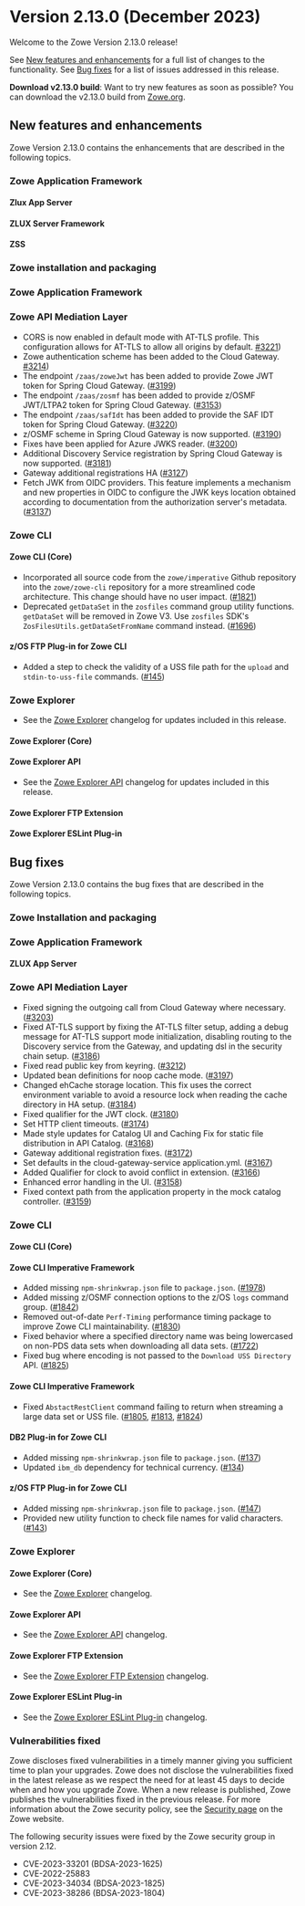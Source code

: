 # Version 2.13.0 (December 2023)

Welcome to the Zowe Version 2.13.0 release!

See [New features and enhancements](#new-features-and-enhancements) for a full list of changes to the functionality. See [Bug fixes](#bug-fixes) for a list of issues addressed in this release.

**Download v2.13.0 build**: Want to try new features as soon as possible? You can download the v2.13.0 build from [Zowe.org](https://www.zowe.org/download.html).

## New features and enhancements

Zowe Version 2.13.0 contains the enhancements that are described in the following topics.

### Zowe Application Framework 

#### Zlux App Server

#### ZLUX Server Framework

#### ZSS

### Zowe installation and packaging

### Zowe Application Framework

### Zowe API Mediation Layer

* CORS is now enabled in default mode with AT-TLS profile. This configuration allows for AT-TLS to allow all origins by default. [#3221](https://github.com/zowe/api-layer/issues/3221))
* Zowe authentication scheme has been added to the Cloud Gateway. [#3214](https://github.com/zowe/api-layer/issues/3214))
* The endpoint `/zaas/zoweJwt` has been added to provide Zowe JWT token for Spring Cloud Gateway. ([#3199](https://github.com/zowe/api-layer/issues/3199))
* The endpoint `/zaas/zosmf` has been added to provide z/OSMF JWT/LTPA2 token for Spring Cloud Gateway. ([#3153](https://github.com/zowe/api-layer/issues/3153))
* The endpoint `/zaas/safIdt` has been added to provide the SAF IDT token for Spring Cloud Gateway. ([#3220](https://github.com/zowe/api-layer/issues/3220))
* z/OSMF scheme in Spring Cloud Gateway is now supported. ([#3190](https://github.com/zowe/api-layer/issues/3190))
* Fixes have been applied for Azure JWKS reader. ([#3200](https://github.com/zowe/api-layer/issues/3200))
* Additional Discovery Service registration by Spring Cloud Gateway is now supported. ([#3181](https://github.com/zowe/api-layer/issues/3181))
* Gateway additional registrations HA ([#3127](https://github.com/zowe/api-layer/issues/3127))
* Fetch JWK from OIDC providers. This feature implements a mechanism and new properties in OIDC to configure the JWK keys location obtained according to documentation from the authorization server's metadata. ([#3137](https://github.com/zowe/api-layer/issues/3137))

### Zowe CLI

#### Zowe CLI (Core)

- Incorporated all source code from the `zowe/imperative` Github repository into the `zowe/zowe-cli` repository for a more streamlined code architecture. This change should have no user impact. ([#1821](https://github.com/zowe/zowe-cli/pull/1821))
- Deprecated `getDataSet` in the `zosfiles` command group utility functions. `getDataSet` will be removed in Zowe V3. Use `zosfiles` SDK's `ZosFilesUtils.getDataSetFromName` command instead. ([#1696](https://github.com/zowe/zowe-cli/issues/1696))

#### z/OS FTP Plug-in for Zowe CLI

- Added a step to check the validity of a USS file path for the `upload` and `stdin-to-uss-file` commands. ([#145](https://github.com/zowe/zowe-cli-ftp-plugin/pull/145))

### Zowe Explorer

- See the [Zowe Explorer](https://github.com/zowe/vscode-extension-for-zowe/blob/main/packages/zowe-explorer/CHANGELOG.md) changelog for updates included in this release.

#### Zowe Explorer (Core)

#### Zowe Explorer API

- See the [Zowe Explorer API](https://github.com/zowe/vscode-extension-for-zowe/blob/main/packages/zowe-explorer-api/CHANGELOG.md) changelog for updates included in this release.

#### Zowe Explorer FTP Extension

#### Zowe Explorer ESLint Plug-in

## Bug fixes

Zowe Version 2.13.0 contains the bug fixes that are described in the following topics.

### Zowe Installation and packaging

### Zowe Application Framework

#### ZLUX App Server

### Zowe API Mediation Layer

- Fixed signing the outgoing call from Cloud Gateway where necessary. ([#3203](https://github.com/zowe/api-layer/issues/3203)) 
- Fixed AT-TLS support by fixing the AT-TLS filter setup, adding a debug message for AT-TLS support mode initialization, disabling routing to the Discovery service from the Gateway, and updating dsl in the security chain setup. ([#3186](https://github.com/zowe/api-layer/issues/3186))
- Fixed read public key from keyring. ([#3212](https://github.com/zowe/api-layer/issues/3212))
- Updated bean definitions for noop cache mode. ([#3197](https://github.com/zowe/api-layer/issues/3197)) 
- Changed ehCache storage location. This fix uses the correct environment variable to avoid a resource lock when reading the cache directory in HA setup. ([#3184](https://github.com/zowe/api-layer/issues/3184))
- Fixed qualifier for the JWT clock. ([#3180](https://github.com/zowe/api-layer/pull/3180))
- Set HTTP client timeouts. ([#3174](https://github.com/zowe/api-layer/issues/3174)) 
- Made style updates for Catalog UI and Caching Fix for static file distribution in API Catalog. ([#3168](https://github.com/zowe/api-layer/issues/3168))
- Gateway additional registration fixes. ([#3172](https://github.com/zowe/api-layer/issues/3172))
- Set defaults in the cloud-gateway-service application.yml. ([#3167](https://github.com/zowe/api-layer/issues/3167))
- Added Qualifier for clock to avoid conflict in extension. ([#3166](https://github.com/zowe/api-layer/pull/3166))
- Enhanced error handling in the UI. ([#3158](https://github.com/zowe/api-layer/issues/3158))
- Fixed context path from the application property in the mock catalog controller. ([#3159](https://github.com/zowe/api-layer/issues/3159))

### Zowe CLI

#### Zowe CLI (Core)

#### Zowe CLI Imperative Framework

- Added missing `npm-shrinkwrap.json` file to `package.json`. ([#1978](https://github.com/zowe/zowe-cli/pull/1978))
- Added missing z/OSMF connection options to the z/OS `logs` command group. ([#1842](https://github.com/zowe/zowe-cli/pull/1842))
- Removed out-of-date `Perf-Timing` performance timing package to improve Zowe CLI maintainability. ([#1830](https://github.com/zowe/zowe-cli/pull/1830))
- Fixed behavior where a specified directory name was being lowercased on non-PDS data sets when downloading all data sets. ([#1722](https://github.com/zowe/zowe-cli/issues/1722))
- Fixed bug where encoding is not passed to the `Download USS Directory` API. ([#1825](https://github.com/zowe/zowe-cli/issues/1825))

#### Zowe CLI Imperative Framework

- Fixed `AbstactRestClient` command failing to return when streaming a large data set or USS file. ([#1805](https://github.com/zowe/zowe-cli/issues/1805), [#1813](https://github.com/zowe/zowe-cli/issues/1813), [#1824](https://github.com/zowe/zowe-cli/issues/1824))

#### DB2 Plug-in for Zowe CLI

- Added missing `npm-shrinkwrap.json` file to `package.json`. ([#137](https://github.com/zowe/zowe-cli-db2-plugin/pull/137))
- Updated `ibm_db` dependency for technical currency. ([#134](https://github.com/zowe/zowe-cli-db2-plugin/pull/134/files))

#### z/OS FTP Plug-in for Zowe CLI

- Added missing `npm-shrinkwrap.json` file to `package.json`. ([#147](https://github.com/zowe/zowe-cli-ftp-plugin/pull/147))
- Provided new utility function to check file names for valid characters. ([#143](https://github.com/zowe/zowe-cli-ftp-plugin/issues/143))

### Zowe Explorer

#### Zowe Explorer (Core)

- See the [Zowe Explorer](https://github.com/zowe/vscode-extension-for-zowe/blob/main/packages/zowe-explorer/CHANGELOG.md) changelog.

#### Zowe Explorer API

- See the [Zowe Explorer API](https://github.com/zowe/vscode-extension-for-zowe/blob/main/packages/zowe-explorer-api/CHANGELOG.md) changelog.

#### Zowe Explorer FTP Extension

- See the [Zowe Explorer FTP Extension](https://github.com/zowe/vscode-extension-for-zowe/blob/main/packages/zowe-explorer-ftp-extension/CHANGELOG.md) changelog.

#### Zowe Explorer ESLint Plug-in

- See the [Zowe Explorer ESLint Plug-in](https://github.com/zowe/vscode-extension-for-zowe/blob/main/packages/eslint-plugin-zowe-explorer/CHANGELOG.md) changelog.

### Vulnerabilities fixed

Zowe discloses fixed vulnerabilities in a timely manner giving you sufficient time to plan your upgrades. Zowe does not disclose the vulnerabilities fixed in the latest release as we respect the need for at least 45 days to decide when and how you upgrade Zowe. When a new release is published, Zowe publishes the vulnerabilities fixed in the previous release. For more information about the Zowe security policy, see the [Security page](https://www.zowe.org/security.html) on the Zowe website.

The following security issues were fixed by the Zowe security group in version 2.12.

- CVE-2023-33201 (BDSA-2023-1625)
- CVE-2022-25883
- CVE-2023-34034 (BDSA-2023-1825)
- CVE-2023-38286 (BDSA-2023-1804)
